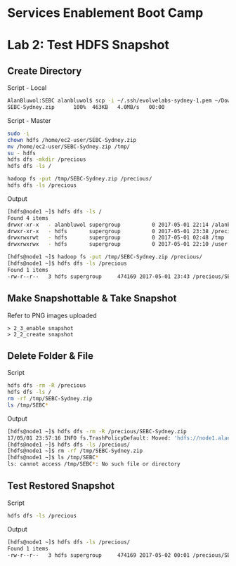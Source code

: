 # Services Enablement Boot Camp

# Lab 2: Test HDFS Snapshot

## Create Directory

Script - Local

```sh
AlanBluwol:SEBC alanbluwol$ scp -i ~/.ssh/evolvelabs-sydney-1.pem ~/Downloads/SEBC-Sydney.zip ec2-user@52.64.169.185:/home/ec2-user/
SEBC-Sydney.zip      100%  463KB   4.0MB/s   00:00      
```

Script - Master

```sh
sudo -i
chown hdfs /home/ec2-user/SEBC-Sydney.zip
mv /home/ec2-user/SEBC-Sydney.zip /tmp/
su - hdfs
hdfs dfs -mkdir /precious
hdfs dfs -ls /

hadoop fs -put /tmp/SEBC-Sydney.zip /precious/
hdfs dfs -ls /precious
```

Output

```sh
[hdfs@node1 ~]$ hdfs dfs -ls /
Found 4 items
drwxr-xr-x   - alanbluwol supergroup          0 2017-05-01 22:14 /alanbluwol
drwxr-xr-x   - hdfs       supergroup          0 2017-05-01 23:38 /precious
drwxrwxrwt   - hdfs       supergroup          0 2017-05-01 02:48 /tmp
drwxrwxrwx   - hdfs       supergroup          0 2017-05-01 22:10 /user

[hdfs@node1 ~]$ hadoop fs -put /tmp/SEBC-Sydney.zip /precious/
[hdfs@node1 ~]$ hdfs dfs -ls /precious
Found 1 items
-rw-r--r--   3 hdfs supergroup     474169 2017-05-01 23:43 /precious/SEBC-Sydney.zip
```

## Make Snapshottable & Take Snapshot

Refer to PNG images uploaded

	> 2_3_enable snapshot
	> 2_2_create snapshot

## Delete Folder & File

Script

```sh
hdfs dfs -rm -R /precious
hdfs dfs -ls /
rm -rf /tmp/SEBC-Sydney.zip
ls /tmp/SEBC*
```

Output

```sh
[hdfs@node1 ~]$ hdfs dfs -rm -R /precious/SEBC-Sydney.zip
17/05/01 23:57:16 INFO fs.TrashPolicyDefault: Moved: 'hdfs://node1.alanbluwol:8020/precious/SEBC-Sydney.zip' to trash at: hdfs://node1.alanbluwol:8020/user/hdfs/.Trash/Current/precious/SEBC-Sydney.zip
[hdfs@node1 ~]$ hdfs dfs -ls /precious/
[hdfs@node1 ~]$ rm -rf /tmp/SEBC-Sydney.zip
[hdfs@node1 ~]$ ls /tmp/SEBC*
ls: cannot access /tmp/SEBC*: No such file or directory
```

## Test Restored Snapshot

Script

```sh
hdfs dfs -ls /precious
```

Output

```sh
[hdfs@node1 ~]$ hdfs dfs -ls /precious/
Found 1 items
-rw-r--r--   3 hdfs supergroup     474169 2017-05-02 00:01 /precious/SEBC-Sydney.zip
```